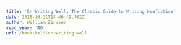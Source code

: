 ```yaml
---
title: 'On Writing Well: The Classic Guide to Writing Nonfiction'
date: 2018-10-21T14:46:49.702Z
author: William Zinsser
read_year: 'NO'
url: /bookshelf/on-writing-well
---
```


